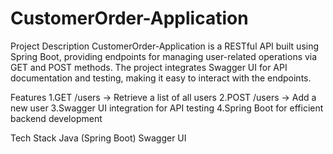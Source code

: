 # CustomerOrder-Application
Project Description
CustomerOrder-Application is a RESTful API built using Spring Boot, providing endpoints for managing user-related operations via GET and POST methods. The project integrates Swagger UI for API documentation and testing, making it easy to interact with the endpoints.

Features
1.GET /users → Retrieve a list of all users
2.POST /users → Add a new user
3.Swagger UI integration for API testing
4.Spring Boot for efficient backend development

Tech Stack
Java (Spring Boot)
Swagger UI


